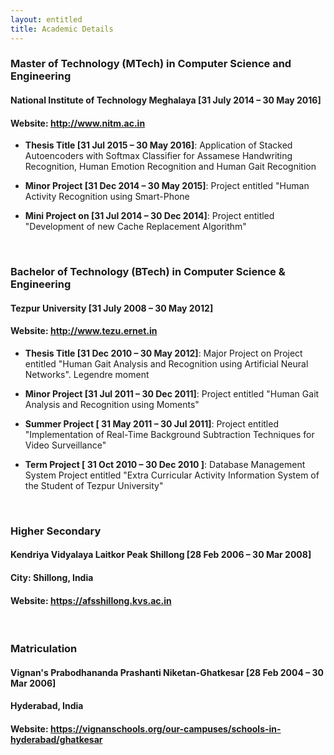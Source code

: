 ```yaml
---
layout: entitled
title: Academic Details
---
```



### Master of Technology (MTech) in Computer Science and Engineering
#### National Institute of Technology Meghalaya [31 July 2014 – 30 May 2016]
#### Website: <http://www.nitm.ac.in>

- **Thesis Title [31 Jul 2015 – 30 May 2016]**: Application of Stacked Autoencoders with Softmax Classifier for Assamese Handwriting Recognition, Human Emotion Recognition and Human Gait Recognition

- **Minor Project [31 Dec 2014 – 30 May 2015]**: Project entitled "Human Activity Recognition using Smart-Phone

- **Mini Project on [31 Jul 2014 – 30 Dec 2014]**: Project entitled "Development of new Cache Replacement Algorithm"

<br>

### Bachelor of Technology (BTech) in Computer Science & Engineering
#### Tezpur University [31 July 2008 – 30 May 2012]
#### Website: <http://www.tezu.ernet.in>


- **Thesis Title [31 Dec 2010 – 30 May 2012]**: Major Project on Project entitled "Human Gait Analysis and Recognition using Artificial Neural Networks".
Legendre moment
- **Minor Project [31 Jul 2011 – 30 Dec 2011]**: Project entitled "Human Gait Analysis and Recognition using Moments"

- **Summer Project [ 31 May 2011 – 30 Jul 2011]**: Project entitled "Implementation of Real-Time Background Subtraction Techniques for Video Surveillance"

- **Term Project [ 31 Oct 2010 – 30 Dec 2010 ]**: Database Management System Project entitled "Extra Curricular Activity Information System of the Student of Tezpur University"

<br>

### Higher Secondary
#### Kendriya Vidyalaya Laitkor Peak Shillong [28 Feb 2006 – 30 Mar 2008]
#### City: Shillong, India
#### Website: <https://afsshillong.kvs.ac.in>

<br>

### Matriculation
#### Vignan's Prabodhananda Prashanti Niketan-Ghatkesar [28 Feb 2004 – 30 Mar 2006]
#### Hyderabad, India
#### Website: <https://vignanschools.org/our-campuses/schools-in-hyderabad/ghatkesar>
